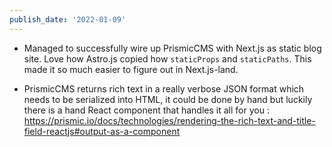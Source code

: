 ```yaml
---
publish_date: '2022-01-09'
---
```

- Managed to successfully wire up PrismicCMS with Next.js as static blog site. Love how Astro.js copied how `staticProps` and `staticPaths`. This made it so much easier to figure out in Next.js-land.

- PrismicCMS returns rich text in a really verbose JSON format which needs to be serialized into HTML, it could be done by hand but luckily there is a hand React component that handles it all for you : https://prismic.io/docs/technologies/rendering-the-rich-text-and-title-field-reactjs#output-as-a-component


